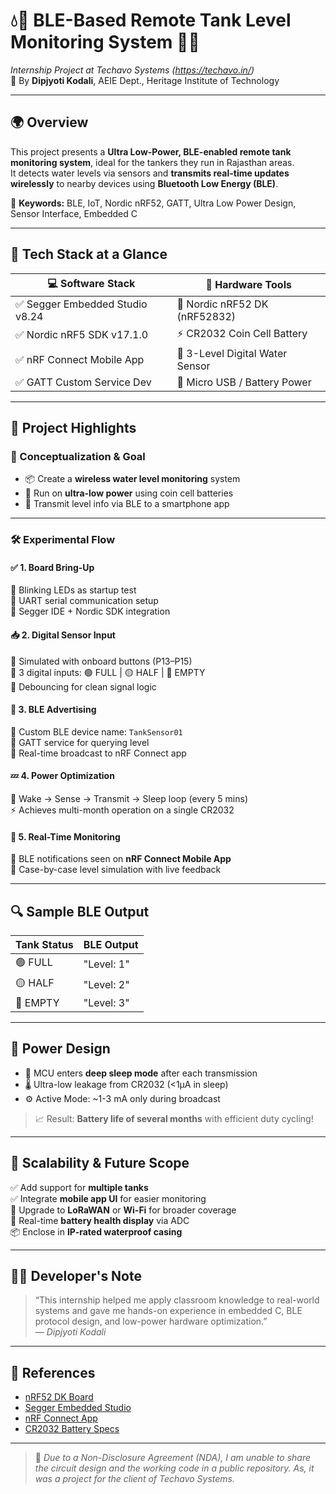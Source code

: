 # 💧📡 BLE-Based Remote Tank Level Monitoring System 🚰🔋  
*Internship Project at Techavo Systems (https://techavo.in/)*  
🔧 By **Dipjyoti Kodali**, AEIE Dept., Heritage Institute of Technology

---

## 🌍 Overview

This project presents a **Ultra Low-Power, BLE-enabled remote tank monitoring system**, ideal for the tankers they run in Rajasthan areas.  
It detects water levels via sensors and **transmits real-time updates wirelessly** to nearby devices using **Bluetooth Low Energy (BLE)**.

🔑 **Keywords:** BLE, IoT, Nordic nRF52, GATT, Ultra Low Power Design, Sensor Interface, Embedded C

---

## 🧠 Tech Stack at a Glance

| 💻 Software Stack             | 🔧 Hardware Tools                |
|------------------------------|----------------------------------|
| ✅ Segger Embedded Studio v8.24 | 📘 Nordic nRF52 DK (nRF52832)    |
| ✅ Nordic nRF5 SDK v17.1.0     | ⚡ CR2032 Coin Cell Battery       |
| ✅ nRF Connect Mobile App      | 📶 3-Level Digital Water Sensor   |
| ✅ GATT Custom Service Dev     | 🔌 Micro USB / Battery Power      |

---

## 🧪 Project Highlights

### 🧰 Conceptualization & Goal
- 📦 Create a **wireless water level monitoring** system
- 🔋 Run on **ultra-low power** using coin cell batteries
- 📲 Transmit level info via BLE to a smartphone app

---

### 🛠️ Experimental Flow

#### ✅ 1. Board Bring-Up  
🔹 Blinking LEDs as startup test  
🔹 UART serial communication setup  
🔹 Segger IDE + Nordic SDK integration  

#### 📥 2. Digital Sensor Input  
🔸 Simulated with onboard buttons (P13–P15)  
🔸 3 digital inputs: 🟢 FULL | 🟡 HALF | 🔴 EMPTY  
🔸 Debouncing for clean signal logic

#### 📡 3. BLE Advertising  
🔹 Custom BLE device name: `TankSensor01`  
🔹 GATT service for querying level  
🔹 Real-time broadcast to nRF Connect app

#### 💤 4. Power Optimization  
🔋 Wake → Sense → Transmit → Sleep loop (every 5 mins)  
⚡ Achieves multi-month operation on a single CR2032  

#### 📲 5. Real-Time Monitoring  
📲 BLE notifications seen on **nRF Connect Mobile App**  
🧪 Case-by-case level simulation with live feedback

---

## 🔍 Sample BLE Output

| Tank Status      | BLE Output                 |
|------------------|----------------------------|
| 🟢 FULL          | "Level: 1"                 |
| 🟡 HALF          | "Level: 2"                 |
| 🔴 EMPTY         | "Level: 3"                 |

---

## 🔋 Power Design

- 🧠 MCU enters **deep sleep mode** after each transmission  
- 🌡️ Ultra-low leakage from CR2032 (<1µA in sleep)  
- ⚙️ Active Mode: ~1-3 mA only during broadcast  
> 📈 Result: **Battery life of several months** with efficient duty cycling!

---

## 🌱 Scalability & Future Scope

✅ Add support for **multiple tanks**  
✅ Integrate **mobile app UI** for easier monitoring  
📶 Upgrade to **LoRaWAN** or **Wi-Fi** for broader coverage  
🔋 Real-time **battery health display** via ADC  
📦 Enclose in **IP-rated waterproof casing**

---

## 🧑‍💻 Developer's Note

> “This internship helped me apply classroom knowledge to real-world systems and gave me hands-on experience in embedded C, BLE protocol design, and low-power hardware optimization.”  
> — *Dipjyoti Kodali*

---



## 📄 References

- [nRF52 DK Board](https://www.nordicsemi.com/Products/Development-hardware/nRF52-DK)  
- [Segger Embedded Studio](https://www.segger.com/products/development-tools/embedded-studio/)  
- [nRF Connect App](https://www.nordicsemi.com/Products/Development-tools/nRF-Connect-for-mobile)  
- [CR2032 Battery Specs](https://www.mikroe.com/lithium-battery-3v-cr2032)

---

> 📍 *Due to a Non-Disclosure Agreement (NDA), I am unable to share the circuit design and the working code in a public repository. As, it was a project for the client of Techavo Systems.*  

